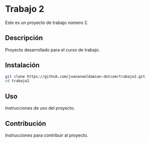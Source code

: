 # Trabajo 2

Este es un proyecto de trabajo número 2.

## Descripción

Proyecto desarrollado para el curso de trabajo.

## Instalación

```bash
git clone https://github.com/juananaeldamian-dotcom/trabajo2.git
cd trabajo2
```

## Uso

Instrucciones de uso del proyecto.

## Contribución

Instrucciones para contribuir al proyecto.
